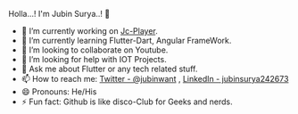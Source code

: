 Holla...! I'm Jubin Surya..! 👋
            
- 🔭 I’m currently working on [Jc-Player](https://github.com/Jubin1surya/JS-MusicPlay).
- 🌱 I’m currently learning Flutter-Dart, Angular FrameWork.
- 👯 I’m looking to collaborate on Youtube.
- 🤔 I’m looking for help with IOT Projects.
- 💬 Ask me about Flutter or any tech related stuff.
- 📫 How to reach me: [Twitter - @jubinwant](https://twitter.com/jubinwant) , [LinkedIn - jubinsurya242673](www.linkedin.com/in/jubinsurya242673)
- 😄 Pronouns: He/His
- ⚡ Fun fact: Github is like disco-Club for Geeks and nerds.

